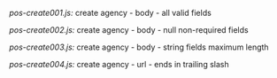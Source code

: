 *pos-create001.js:* create agency - body - all valid fields

*pos-create002.js:* create agency - body - null non-required fields

*pos-create003.js:* create agency - body - string fields maximum length

*pos-create004.js:* create agency - url - ends in trailing slash
